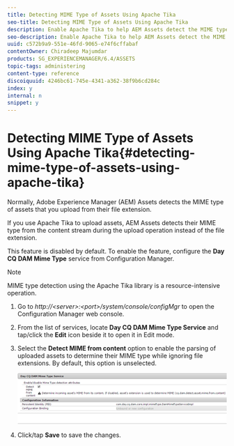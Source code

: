 ```yaml
---
title: Detecting MIME Type of Assets Using Apache Tika
seo-title: Detecting MIME Type of Assets Using Apache Tika
description: Enable Apache Tika to help AEM Assets detect the MIME type of assets from the content stream during the upload operation instead of the file extension.
seo-description: Enable Apache Tika to help AEM Assets detect the MIME type of assets from the content stream during the upload operation instead of the file extension.
uuid: c572b9a9-551e-46fd-9065-e74f6cffabaf
contentOwner: Chiradeep Majumdar
products: SG_EXPERIENCEMANAGER/6.4/ASSETS
topic-tags: administering
content-type: reference
discoiquuid: 4246bc61-745e-4341-a362-38f9b6cd284c
index: y
internal: n
snippet: y
---
```


# Detecting MIME Type of Assets Using Apache Tika{#detecting-mime-type-of-assets-using-apache-tika}

Normally, Adobe Experience Manager (AEM) Assets detects the MIME type of assets that you upload from their file extension.

If you use Apache Tika to upload assets, AEM Assets detects their MIME type from the content stream during the upload operation instead of the file extension.

This feature is disabled by default. To enable the feature, configure the **Day CQ DAM Mime Type** service from Configuration Manager.

>[!NOTE]
>
>MIME type detection using the Apache Tika library is a resource-intensive operation.

1. Go to *http://&lt;server&gt;:&lt;port&gt;/system/console/configMgr* to open the Configuration Manager web console.
1. From the list of services, locate **Day CQ DAM Mime Type Service** and tap/click the **Edit** icon beside it to open it in Edit mode.   

1. Select the **Detect MIME from content** option to enable the parsing of uploaded assets to determine their MIME type while ignoring file extensions. By default, this option is unselected.

   ![](assets/chlimage_1-341.png)

1. Click/tap **Save** to save the changes.

